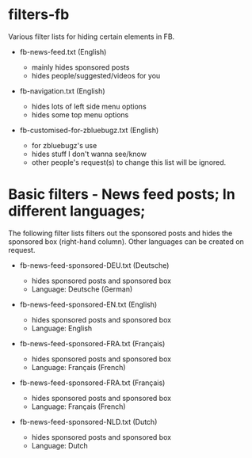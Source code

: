 # filters-fb

Various filter lists for hiding certain elements in FB.

- fb-news-feed.txt (English)
  - mainly hides sponsored posts
  - hides people/suggested/videos for you
  
- fb-navigation.txt (English)
  - hides lots of left side menu options
  - hides some top menu options
  
- fb-customised-for-zbluebugz.txt (English)
  - for zbluebugz's use
  - hides stuff I don't wanna see/know
  - other people's request(s) to change this list will be ignored.


# Basic filters - News feed posts; In different languages;
The following filter lists filters out the sponsored posts and hides the sponsored box (right-hand column).
Other languages can be created on request.

- fb-news-feed-sponsored-DEU.txt (Deutsche)
  - hides sponsored posts and sponsored box
  - Language: Deutsche (German)
 
- fb-news-feed-sponsored-EN.txt (English)
  - hides sponsored posts and sponsored box
  - Language: English
  
- fb-news-feed-sponsored-FRA.txt (Français)
  - hides sponsored posts and sponsored box
  - Language: Français (French)
  
- fb-news-feed-sponsored-FRA.txt (Français)
  - hides sponsored posts and sponsored box
  - Language: Français (French)
  
- fb-news-feed-sponsored-NLD.txt (Dutch)
  - hides sponsored posts and sponsored box
  - Language: Dutch
    
